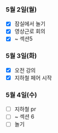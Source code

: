 ### 5월 2일(월)
- [x] 잠실에서 놀기
- [x] 영상근로 회의
- [x] ~ 섹션5

### 5월 3일(화)
- [x] 오전 강의
- [x] 지하철 페어 시작

### 5월 4일(수)
- [ ] 지하철 pr
- [ ] ~ 섹션 6
- [ ] 놀기
